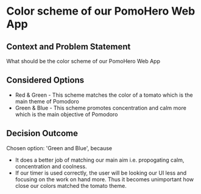 # Color scheme of our PomoHero Web App

## Context and Problem Statement

What should be the color scheme of our PomoHero Web App

## Considered Options

* Red & Green - This scheme matches the color of a tomato which is the main theme of Pomodoro 
* Green & Blue - This scheme promotes concentration and calm more which is the main objective of Pomodoro 

## Decision Outcome

Chosen option: 'Green and Blue', because

* It does a better job of matching our main aim i.e. propogating calm, concentration and coolness.
* If our timer is used correctly, the user will be looking our UI less and focusing on the work on hand more. Thus it becomes unimportant how close our colors matched the tomato theme.
